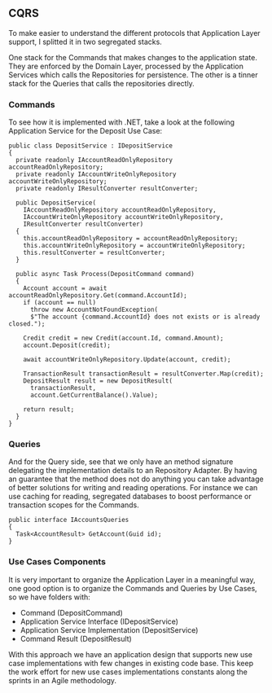 ## CQRS
To make easier to understand the different protocols that Application Layer support, I splitted it in two segregated stacks.

One stack for the Commands that makes changes to the application state. They are enforced by the Domain Layer, processed by the Application Services which calls the Repositories for persistence.
The other is a tinner stack for the Queries that calls the repositories directly.

### Commands
To see how it is implemented with .NET, take a look at the following Application Service for the Deposit Use Case:

```
public class DepositService : IDepositService
{
  private readonly IAccountReadOnlyRepository accountReadOnlyRepository;
  private readonly IAccountWriteOnlyRepository accountWriteOnlyRepository;
  private readonly IResultConverter resultConverter;

  public DepositService(
    IAccountReadOnlyRepository accountReadOnlyRepository,
    IAccountWriteOnlyRepository accountWriteOnlyRepository,
    IResultConverter resultConverter)
  {
    this.accountReadOnlyRepository = accountReadOnlyRepository;
    this.accountWriteOnlyRepository = accountWriteOnlyRepository;
    this.resultConverter = resultConverter;
  }

  public async Task Process(DepositCommand command)
  {
    Account account = await accountReadOnlyRepository.Get(command.AccountId);
    if (account == null)
      throw new AccountNotFoundException(
      $"The account {command.AccountId} does not exists or is already closed.");

    Credit credit = new Credit(account.Id, command.Amount);
    account.Deposit(credit);

    await accountWriteOnlyRepository.Update(account, credit);

    TransactionResult transactionResult = resultConverter.Map(credit);
    DepositResult result = new DepositResult(
      transactionResult,
      account.GetCurrentBalance().Value);

    return result;
  }
}
```

### Queries
And for the Query side, see that we only have an method signature delegating the implementation details to an Repository Adapter. By having an guarantee that the method does not do anything you can take advantage of better solutions for writing and reading operations. For instance we can use caching for reading, segregated databases to boost performance or transaction scopes for the Commands.

```
public interface IAccountsQueries
{
  Task<AccountResult> GetAccount(Guid id);
}
```

### Use Cases Components
It is very important to organize the Application Layer in a meaningful way, one good option is to organize the Commands and Queries by Use Cases, so we have folders with:

* Command (DepositCommand)
* Application Service Interface (IDepositService)
* Application Service Implementation (DepositService)
* Command Result (DepositResult)

With this approach we have an application design that supports new use case implementations with few changes in existing code base. This keep the work effort for new use cases implementations constants along the sprints in an Agile methodology.
